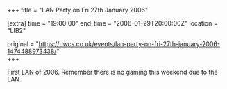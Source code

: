+++
title = "LAN Party on Fri 27th January 2006"

[extra]
time = "19:00:00"
end_time = "2006-01-29T20:00:00Z"
location = "LIB2"

original = "https://uwcs.co.uk/events/lan-party-on-fri-27th-january-2006-1474488973438/"    
+++

First LAN of 2006. Remember there is no gaming this weekend due to the LAN.

